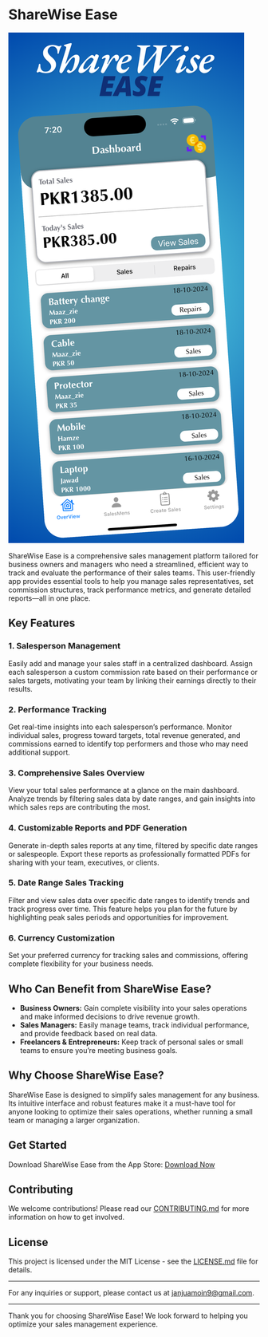 # ShareWise Ease

[![ShareWise Ease on the App Store](https://github.com/MoinJanjua/ShareWise-Ease/blob/main/ShareWise%201242%20x%202688/2.png
)](https://apps.apple.com/us/app/sharewise-ease/id6737147734)

ShareWise Ease is a comprehensive sales management platform tailored for business owners and managers who need a streamlined, efficient way to track and evaluate the performance of their sales teams. This user-friendly app provides essential tools to help you manage sales representatives, set commission structures, track performance metrics, and generate detailed reports—all in one place.

## Key Features

### 1. Salesperson Management
Easily add and manage your sales staff in a centralized dashboard. Assign each salesperson a custom commission rate based on their performance or sales targets, motivating your team by linking their earnings directly to their results.

### 2. Performance Tracking
Get real-time insights into each salesperson’s performance. Monitor individual sales, progress toward targets, total revenue generated, and commissions earned to identify top performers and those who may need additional support.

### 3. Comprehensive Sales Overview
View your total sales performance at a glance on the main dashboard. Analyze trends by filtering sales data by date ranges, and gain insights into which sales reps are contributing the most.

### 4. Customizable Reports and PDF Generation
Generate in-depth sales reports at any time, filtered by specific date ranges or salespeople. Export these reports as professionally formatted PDFs for sharing with your team, executives, or clients.

### 5. Date Range Sales Tracking
Filter and view sales data over specific date ranges to identify trends and track progress over time. This feature helps you plan for the future by highlighting peak sales periods and opportunities for improvement.

### 6. Currency Customization
Set your preferred currency for tracking sales and commissions, offering complete flexibility for your business needs.

## Who Can Benefit from ShareWise Ease?

- **Business Owners:** Gain complete visibility into your sales operations and make informed decisions to drive revenue growth.
- **Sales Managers:** Easily manage teams, track individual performance, and provide feedback based on real data.
- **Freelancers & Entrepreneurs:** Keep track of personal sales or small teams to ensure you’re meeting business goals.

## Why Choose ShareWise Ease?

ShareWise Ease is designed to simplify sales management for any business. Its intuitive interface and robust features make it a must-have tool for anyone looking to optimize their sales operations, whether running a small team or managing a larger organization.

## Get Started

Download ShareWise Ease from the App Store: [Download Now](https://apps.apple.com/us/app/sharewise-ease/id6737147734)

## Contributing

We welcome contributions! Please read our [CONTRIBUTING.md](link-to-contributing-guide) for more information on how to get involved.

## License

This project is licensed under the MIT License - see the [LICENSE.md](link-to-license) file for details.

---

For any inquiries or support, please contact us at [janjuamoin9@gmail.com](mailto:janjuamoin9@gmail.com).

---

Thank you for choosing ShareWise Ease! We look forward to helping you optimize your sales management experience.
